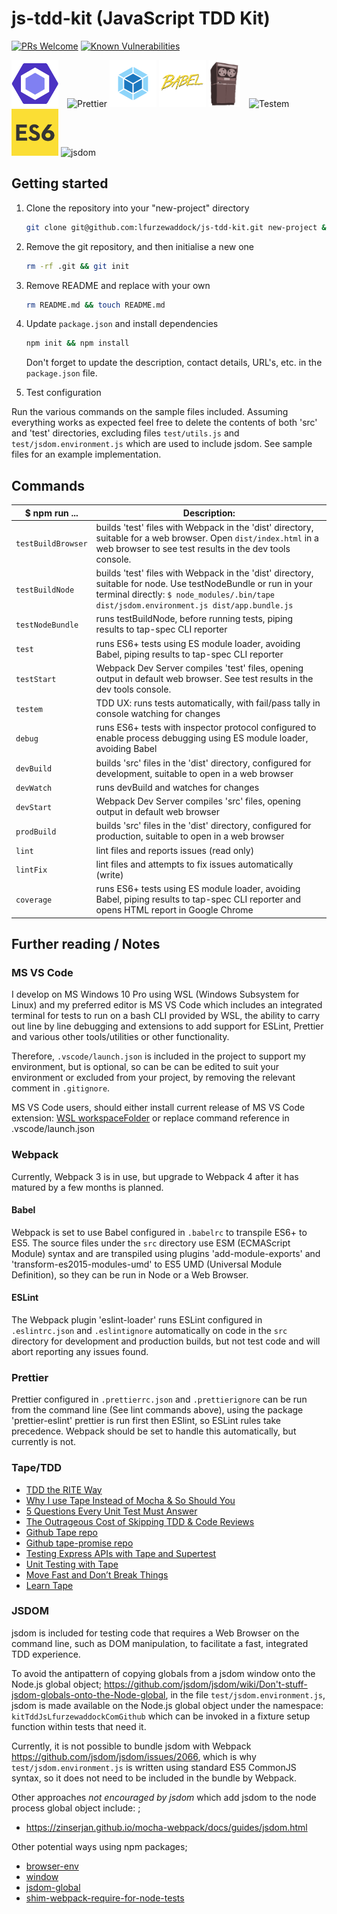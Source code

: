 # js-tdd-kit (JavaScript TDD Kit)

[![PRs Welcome](https://img.shields.io/badge/PRs-welcome-brightgreen.svg?style=flat-square)](http://makeapullrequest.com)
[![Known Vulnerabilities](https://snyk.io/test/github/lfurzewaddock/js-tdd-kit/badge.svg?targetFile=package.json)](https://snyk.io/test/github/lfurzewaddock/js-tdd-kit?targetFile=package.json)

<img src="https://raw.githubusercontent.com/github/explore/af73608b7685f722c713f3c554057270a358ae44/topics/eslint/eslint.png" height="75" alt="ESLint" title="ESLint"></img>
<img src="https://avatars0.githubusercontent.com/u/25822731?s=200&v=4" height="75" alt="Prettier" title="Prettier" style="margin-left:10px"></img>
<img src="https://raw.githubusercontent.com/github/explore/6c6508f34230f0ac0d49e847a326429eefbfc030/topics/webpack/webpack.png" height="75" alt="Webpack" title="Webpack"></img>
<img src="https://raw.githubusercontent.com/github/explore/cb39e2385dfcec8a661d01bfacff6b1e33bbaa9d/topics/babel/babel.png" width="75" alt="Babel" title="Babel"></img>
<img src="https://raw.githubusercontent.com/lfurzewaddock/tape/master/tape.js-logo.png" height="75" alt="Tape" title="Tape"></img>
<img src="https://avatars3.githubusercontent.com/u/12507332?s=200&v=4" width="75" alt="Testem" title="Testem" style="margin:0 10px"></img>
<img src="https://raw.githubusercontent.com/github/explore/6c6508f34230f0ac0d49e847a326429eefbfc030/topics/es6/es6.png" width="75" alt="ES6" title="ES6"></img>
<img src="https://avatars0.githubusercontent.com/u/9271229?s=100&v=4" width="75" alt="jsdom" title="jsdom"></img>


## Getting started

1. Clone the repository into your "new-project" directory

    ```bash
    git clone git@github.com:lfurzewaddock/js-tdd-kit.git new-project && cd new-project
    ```

2. Remove the git repository, and then initialise a new one

    ```bash
    rm -rf .git && git init
    ```

3. Remove README and replace with your own

    ```bash
    rm README.md && touch README.md
    ```

4. Update `package.json` and install dependencies

    ```bash
    npm init && npm install
    ```
    
    Don't forget to update the description, contact details, URL's, etc. in the `package.json` file.

5. Test configuration

Run the various commands on the sample files included. Assuming everything works as expected feel free to delete the contents of both 'src' and 'test' directories, excluding files `test/utils.js` and `test/jsdom.environment.js` which are used to include jsdom. See sample files for an example implementation. 

## Commands


| $ npm run ...              | Description:                                                            |
|-------------------------------------|-------------------------------------------------------------------------|
| `testBuildBrowser`        | builds 'test' files with Webpack in the 'dist' directory, suitable for a web browser. Open `dist/index.html` in a web browser to see test results in the dev tools console. |
| `testBuildNode`           | builds 'test' files with Webpack in the 'dist' directory, suitable for node. Use testNodeBundle or run in your terminal directly: `$ node_modules/.bin/tape dist/jsdom.environment.js dist/app.bundle.js` |
| `testNodeBundle`          | runs testBuildNode, before running tests, piping results to tap-spec CLI reporter |
| `test`                    | runs ES6+ tests using ES module loader, avoiding Babel, piping results to tap-spec CLI reporter |
| `testStart`               | Webpack Dev Server compiles 'test' files, opening output in default web browser. See test results in the dev tools console. |
| `testem`                  | TDD UX: runs tests automatically, with fail/pass tally in console watching for changes |
| `debug`                   | runs ES6+ tests with inspector protocol configured to enable process debugging using ES module loader, avoiding Babel |
| `devBuild`                | builds 'src' files in the 'dist' directory, configured for development, suitable to open in a web browser |
| `devWatch`                | runs devBuild and watches for changes |
| `devStart`                | Webpack Dev Server compiles 'src' files, opening output in default web browser |
| `prodBuild`               | builds 'src' files in the 'dist' directory, configured for production, suitable to open in a web browser |
| `lint`                    | lint files and reports issues (read only) |
| `lintFix`                 | lint files and attempts to fix issues automatically (write) |
| `coverage`                | runs ES6+ tests using ES module loader, avoiding Babel, piping results to tap-spec CLI reporter and opens HTML report in Google Chrome |


## Further reading / Notes

### MS VS Code

I develop on MS Windows 10 Pro using WSL (Windows Subsystem for Linux) and my preferred editor is MS VS Code which includes an integrated terminal for tests to run on a bash CLI provided by WSL, the ability to carry out line by line debugging and extensions to add support for ESLint, Prettier and various other tools/utilities or other functionality.

Therefore, `.vscode/launch.json` is included in the project to support my environment, but is optional, so can be can be edited to suit your environment or excluded from your project, by removing the relevant comment in `.gitignore`.

MS VS Code users, should either install current release of MS VS Code extension: [WSL workspaceFolder](https://marketplace.visualstudio.com/items?itemName=lfurzewaddock.vscode-wsl-workspacefolder) or replace command reference in .vscode/launch.json

### Webpack

Currently, Webpack 3 is in use, but upgrade to Webpack 4 after it has matured by a few months is planned.

#### Babel

Webpack is set to use Babel configured in `.babelrc` to transpile ES6+ to ES5. The source files under the `src` directory use ESM (ECMAScript Module) syntax and are transpiled using plugins 'add-module-exports' and 'transform-es2015-modules-umd' to ES5 UMD (Universal Module Definition), so they can be run in Node or a Web Browser.

#### ESLint

The Webpack plugin 'eslint-loader' runs ESLint configured in `.eslintrc.json` and `.eslintignore` automatically on code in the `src` directory for development and production builds, but not test code and will abort reporting any issues found.

### Prettier

Prettier configured in `.prettierrc.json` and `.prettierignore` can be run from the command line (See lint commands above), using the package 'prettier-eslint' prettier is run first then ESlint, so ESLint rules take precedence. Webpack should be set to handle this automatically, but currently is not.

### Tape/TDD

- [TDD the RITE Way](https://medium.com/javascript-scene/tdd-the-rite-way-53c9b46f45e3)
- [Why I use Tape Instead of Mocha & So Should You](https://medium.com/javascript-scene/why-i-use-tape-instead-of-mocha-so-should-you-6aa105d8eaf4)
- [5 Questions Every Unit Test Must Answer](https://medium.com/javascript-scene/what-every-unit-test-needs-f6cd34d9836d)
- [The Outrageous Cost of Skipping TDD & Code Reviews](https://medium.com/javascript-scene/the-outrageous-cost-of-skipping-tdd-code-reviews-57887064c412)
- [Github Tape repo](https://github.com/substack/tape)
- [Github tape-promise repo](https://github.com/jprichardson/tape-promise)
- [Testing Express APIs with Tape and Supertest](https://puigcerber.com/2015/11/27/testing-express-apis-with-tape-and-supertest/)
- [Unit Testing with Tape](https://jamesanaipakos.com/2016-03-01-unit-testing-with-tape)
- [Move Fast and Don’t Break Things](https://medium.freecodecamp.org/how-test-driven-development-increased-my-confidence-of-shipping-new-code-without-breaking-things-a759a570bd95)
- [Learn Tape](https://github.com/dwyl/learn-tape)

### JSDOM

jsdom is included for testing code that requires a Web Browser on the command line, such as DOM manipulation, to facilitate a fast, integrated TDD experience.

To avoid the antipattern of copying globals from a jsdom window onto the Node.js global object; https://github.com/jsdom/jsdom/wiki/Don't-stuff-jsdom-globals-onto-the-Node-global, in the file `test/jsdom.environment.js`, jsdom is made available on the Node.js global object under the namespace: `kitTddJsLfurzewaddockComGithub` which can be invoked in a fixture setup function within tests that need it. 

Currently, it is not possible to bundle jsdom with Webpack https://github.com/jsdom/jsdom/issues/2066, which is why `test/jsdom.environment.js` is written using standard ES5 CommonJS syntax, so it does not need to be included in the bundle by Webpack.

Other approaches *not encouraged by jsdom* which add jsdom to the node process global object include: ;
- https://zinserjan.github.io/mocha-webpack/docs/guides/jsdom.html

Other potential ways using npm packages;
- [browser-env](https://github.com/lukechilds/browser-env)
- [window](https://github.com/lukechilds/window)
- [jsdom-global](https://github.com/rstacruz/jsdom-global)
- [shim-webpack-require-for-node-tests](https://www.npmjs.com/package/shim-webpack-require-for-node-tests)

